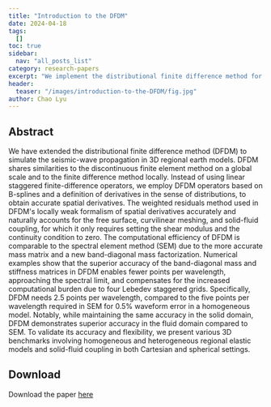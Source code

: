```yaml
---
title: "Introduction to the DFDM"
date: 2024-04-18
tags:
  []
toc: true
sidebar:
  nav: "all_posts_list"
category: research-papers
excerpt: "We implement the distributional finite difference method for 3D seismic wave propagation, which show promise for improving accuracy, flexibility, and efficiency against the Spectral Element Method"
header:
  teaser: "/images/introduction-to-the-DFDM/fig.jpg"
author: Chao Lyu
---
```



## Abstract
We have extended the distributional finite difference method (DFDM) to simulate the seismic-wave propagation in 3D regional earth models. DFDM shares similarities to the discontinuous finite element method on a global scale and to the finite difference method locally. Instead of using linear staggered finite-difference operators, we employ DFDM operators based on B-splines and a definition of derivatives in the sense of distributions, to obtain accurate spatial derivatives. The weighted residuals method used in DFDM's locally weak formalism of spatial derivatives accurately and naturally accounts for the free surface, curvilinear meshing, and solid-fluid coupling, for which it only requires setting the shear modulus and the continuity condition to zero. The computational efficiency of DFDM is comparable to the spectral element method (SEM) due to the more accurate mass matrix and a new band-diagonal mass factorization. Numerical examples show that the superior accuracy of the band-diagonal mass and stiffness matrices in DFDM enables fewer points per wavelength, approaching the spectral limit, and compensates for the increased computational burden due to four Lebedev staggered grids. Specifically, DFDM needs 2.5 points per wavelength, compared to the five points per wavelength required in SEM for 0.5% waveform error in a homogeneous model. Notably, while maintaining the same accuracy in the solid domain, DFDM demonstrates superior accuracy in the fluid domain compared to SEM. To validate its accuracy and flexibility, we present various 3D benchmarks involving homogeneous and heterogeneous regional elastic models and solid-fluid coupling in both Cartesian and spherical settings.

## Download
Download the paper <a href="https://agupubs.onlinelibrary.wiley.com/doi/10.1029/2023JB027576" class="btn btn--success">here</a>
